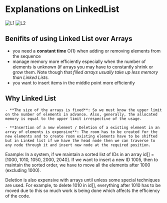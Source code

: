 # Explanations on LinkedList
![L1](https://user-images.githubusercontent.com/54584388/218909011-929e8381-46fa-4b68-9ced-82cd164f3d09.jpg)
![L2](https://user-images.githubusercontent.com/54584388/218909016-0675f5ad-a257-47ce-b1bd-3e0bdd597871.jpg)

## Benifits of using Linked List over Arrays
- you need a **constant time** O(1) when adding or removing elements from the sequence
- manage memory more efficiently especially when the number of elements is unknown (if arrays you may have to constantly shrink or grow them. Note though that _filled arrays usually take up less memory than Linked Lists._
- you want to insert items in the middle point more efficiently

## Why Linked List
    - **The size of the arrays is fixed**: So we must know the upper limit on the number of elements in advance. Also, generally, the allocated memory is equal to the upper limit irrespective of the usage.

    - **Insertion of a new element / Deletion of a existing element in an array of elements is expensive**: The room has to be created for the new elements and to create room existing elements have to be shifted but in Linked list if we have the head node then we can traverse to any node through it and insert new node at the required position.

Example: 
In a system, if we maintain a sorted list of IDs in an array id[] = [1000, 1010, 1050, 2000, 2040]. 
If we want to insert a new ID 1005, then to maintain the sorted order, we have to move all the elements after 1000 (excluding 1000). 

Deletion is also expensive with arrays until unless some special techniques are used. For example, to delete 1010 in id[], everything after 1010 has to be moved due to this so much work is being done which affects the efficiency of the code.